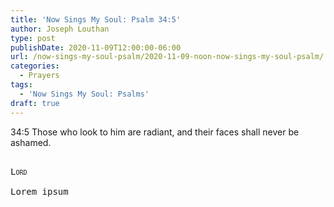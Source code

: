```yaml
---
title: 'Now Sings My Soul: Psalm 34:5'
author: Joseph Louthan
type: post
publishDate: 2020-11-09T12:00:00-06:00
url: /now-sings-my-soul-psalm/2020-11-09-noon-now-sings-my-soul-psalm/
categories:
  - Prayers
tags:
  - 'Now Sings My Soul: Psalms'
draft: true
---
```

34:5 Those who look to him are radiant, 
      and their faces shall never be ashamed.
<pre>
<div style="font-variant: small-caps;">
Lord
</div>
Lorem ipsum
</pre>
